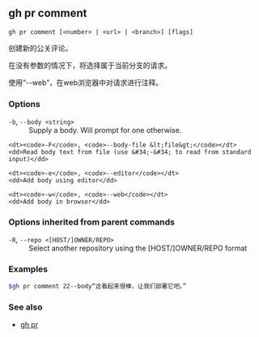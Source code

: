 

## gh pr comment

```
gh pr comment [<number> | <url> | <branch>] [flags]
```

创建新的公关评论。

在没有参数的情况下，将选择属于当前分支的请求。			

使用“--web”，在web浏览器中对请求进行注释。

### Options

<dl class="flags">
	<dt><code>-b</code>, <code>--body &lt;string&gt;</code></dt>
	<dd>Supply a body. Will prompt for one otherwise.</dd>

```
<dt><code>-F</code>, <code>--body-file &lt;file&gt;</code></dt>
<dd>Read body text from file (use &#34;-&#34; to read from standard input)</dd>

<dt><code>-e</code>, <code>--editor</code></dt>
<dd>Add body using editor</dd>

<dt><code>-w</code>, <code>--web</code></dt>
<dd>Add body in browser</dd>
```

</dl>

### Options inherited from parent commands

<dl class="flags">
	<dt><code>-R</code>, <code>--repo &lt;[HOST/]OWNER/REPO&gt;</code></dt>
	<dd>Select another repository using the [HOST/]OWNER/REPO format</dd>
</dl>

### Examples

```bash
$gh pr comment 22--body“这看起来很棒，让我们部署它吧。”
```


### See also

-   [gh pr](./gh_pr)
